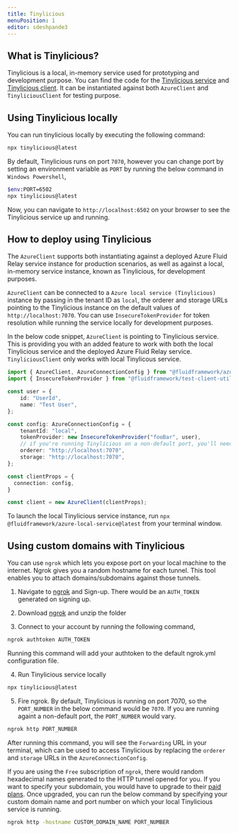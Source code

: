 ```yaml
---
title: Tinylicious
menuPosition: 1
editor: sdeshpande3
---
```


## What is Tinylicious?

Tinylicious is a local, in-memory service used for prototyping and development purpose. You can find the code for the [Tinylicious service](https://github.com/microsoft/FluidFramework/tree/main/server/tinylicious) and [Tinylicious client](https://github.com/microsoft/FluidFramework/tree/main/packages/framework/tinylicious-client). It can be instantiated against both `AzureClient` and `TinyliciousClient` for testing purpose.

## Using Tinylicious locally

You can run tinylicious locally by executing the following command:

```sh
npx tinylicious@latest
```

By default, Tinylicious runs on port `7070`, however you can change port by setting an environment variable as `PORT` by running the below command in `Windows Powershell`,

```sh
$env:PORT=6502
npx tinylicious@latest
```

Now, you can navigate to `http://localhost:6502` on your browser to see the Tinylicious service up and running.

## How to deploy using Tinylicious

The `AzureClient` supports both instantiating against a deployed Azure Fluid Relay service instance for production scenarios, as well as against a local, in-memory service instance, known as Tinylicious, for development purposes.

`AzureClient` can be connected to a `Azure local service (Tinylicious)` instance by passing in the tenant ID as `local`, the orderer and storage URLs  pointing to the Tinylicious instance on the default values of `http://localhost:7070`. You can use `InsecureTokenProvider` for token resolution while running the service locally for development purposes.

In the below code snippet, `AzureClient` is pointing to Tinylicious service. This is providing you with an added feature to work with both the local Tinylicious service and the deployed Azure Fluid Relay service. `TinyliciousClient` only works with local Tinylicous service.

```typescript
import { AzureClient, AzureConnectionConfig } from "@fluidframework/azure-client";
import { InsecureTokenProvider } from "@fluidframework/test-client-utils";

const user = {
    id: "UserId",
    name: "Test User",
};

const config: AzureConnectionConfig = {
    tenantId: "local",
    tokenProvider: new InsecureTokenProvider("fooBar", user),
    // if you're running Tinylicious on a non-default port, you'll need change these URLs
    orderer: "http://localhost:7070",
    storage: "http://localhost:7070",
};

const clientProps = {
  connection: config,
}

const client = new AzureClient(clientProps);
```

To launch the local Tinylicious service instance, run `npx @fluidframework/azure-local-service@latest` from your terminal window.

## Using custom domains with Tinylicious

You can use `ngrok` which lets you expose port on your local machine to the internet. Ngrok gives you a random hostname for each tunnel. This tool enables you to attach domains/subdomains against those tunnels.

1. Navigate to [ngrok](https://ngrok.com/) and Sign-up. There would be an `AUTH_TOKEN` generated on signing up.

2. Download [ngrok](https://ngrok.com/download) and unzip the folder

3. Connect to your account by running the following command,

```sh
ngrok authtoken AUTH_TOKEN
```

Running this command will add your authtoken to the default ngrok.yml configuration file.

4. Run Tinylicious service locally

```sh
npx tinylicious@latest
```

5. Fire ngrok. By default, Tinylicious is running on port 7070, so the `PORT_NUMBER` in the below command would be `7070`. If you are running againt a non-default port, the `PORT_NUMBER` would vary.

```sh
ngrok http PORT_NUMBER
```

After running this command, you will see the `Forwarding` URL in your terminal, which can be used to access Tinylicious by replacing the `orderer` and `storage` URLs in the `AzureConnectionConfig`.

If you are using the `Free` subscription of `ngrok`, there would random hexadecimal names generated to the HTTP tunnel opened for you. If you want to specify your subdomain, you would have to upgrade to their [paid plans](https://dashboard.ngrok.com/billing/plan). Once upgraded, you can run the below command by specifying your custom domain name and port number on which your local Tinylicious service is running.

```sh
ngrok http -hostname CUSTOM_DOMAIN_NAME PORT_NUMBER
```
